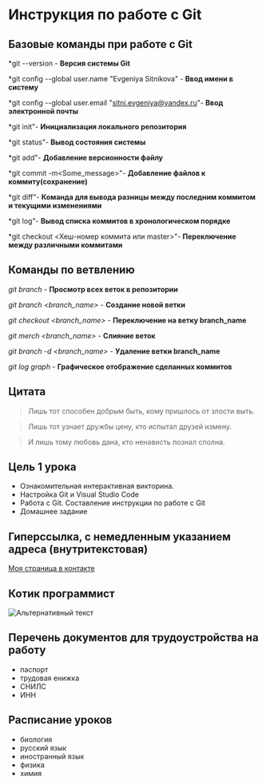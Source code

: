# Инструкция по работе с Git

## Базовые команды при работе с Git

*git --version - **Версия системы Git**

*git config --global user.name "Evgeniya Sitnikova" - **Ввод имени в систему**

*git config --global user.email "sitni.evgeniya@yandex.ru"- **Ввод электронной почты**

*git init"- **Инициализация локального репозитория**

*git status"- **Вывод состояния системы**

*git add"- **Добавление версионности файлу**

*git commit -m<Some_message>"- **Добавление файлов к коммиту(сохранение)**

*git diff"- **Команда для вывода разницы между последним коммитом и текущими изменениями**

*git log"- **Вывод списка коммитов в хронологическом порядке**

*git checkout <Хеш-номер коммита или master>"- **Переключение между различными коммитами**

## Команды по ветвлению

*git branch* - **Просмотр всех веток в репозитории**

*git branch <branch_name>* - **Создание новой ветки**

*git checkout <branch_name>* - **Переключение на ветку branch_name**

*git merch <branch_name>* - **Слияние веток**

*git branch -d <branch_name>* - **Удаление ветки branch_name**

*git log graph* - **Графическое отображение сделанных коммитов**


## Цитата


>Лишь тот способен добрым быть, кому пришлось от злости выть.


>Лишь тот узнает дружбы цену, кто испытал друзей измену.


>И лишь тому любовь дана, кто ненависть познал сполна.

## Цель 1 урока


- Ознакомительная интерактивная викторина.
- Настройка Git и Visual Studio Code
- Работа с Git. Составление инструкции по работе с Git
- Домашнее задание

## Гиперссылка, с немедленным указанием адреса (внутритекстовая)

[Моя страница в контакте](http://vk.com/sama.ewgesha/ "Необязательная подсказка")

## Котик программист

![Альтернативный текст](https://images.chesscomfiles.com/proxy/d1lalstwiwz2br.cloudfront.net/images_users/tiny_mce/Bellerophontis/phpNEXcGl/http/38a5ec5930.jpeg)


## Перечень документов для трудоустройства на работу

+ паспорт
+ трудовая енижка
+ СНИЛС
+ ИНН


## Расписание уроков

- биология
- русский язык
- иностранный язык
- физика
- химия
